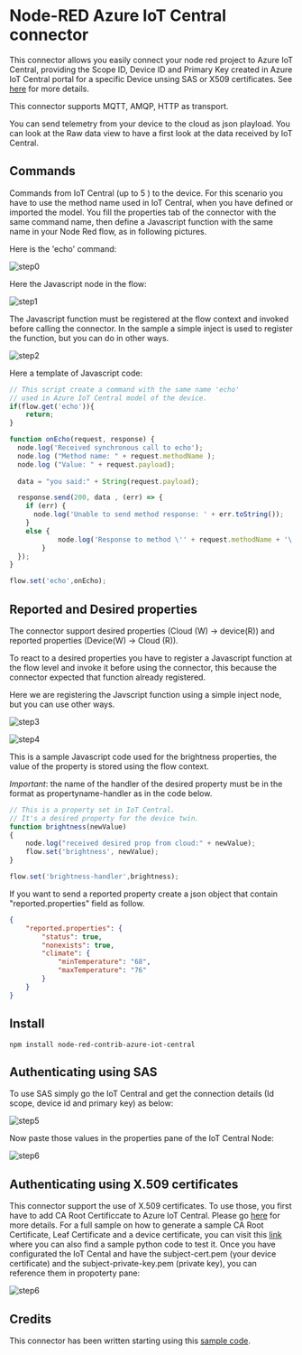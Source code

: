 # Node-RED Azure IoT Central connector 
This connector allows you easily connect your node red project to Azure IoT Central, providing the Scope ID, Device ID and Primary Key created in Azure IoT Central portal for a specific Device unsing SAS or X509 certificates. See [here][1] for more details.

This connector supports MQTT, AMQP, HTTP as transport. 

You can send telemetry from your device to the cloud as json playload. You can look at the Raw data view to have a first look at the data received by IoT Central.

## Commands

Commands from IoT Central (up to 5 ) to the device. For this scenario you have to use the method name used in IoT Central, when you have defined or imported the model. You fill the properties tab of the connector with the same command name, then define a Javascript function with the same name in your Node Red flow, as in following pictures.

Here is the 'echo' command:

![step0](https://github.com/pietrobr/node-red-contrib-azure-iot-central/blob/master/media/command-0.JPG?raw=true)

Here the Javascript node in the flow:

![step1](https://github.com/pietrobr/node-red-contrib-azure-iot-central/blob/master/media/command-1.JPG?raw=true)

The Javascript function must be registered at the flow context and invoked before calling the connector. In the sample a simple inject is used to register the function, but you can do in other ways. 

![step2](https://github.com/pietrobr/node-red-contrib-azure-iot-central/blob/master/media/command-2.JPG?raw=true)

Here a template of Javascript code:

```javascript
// This script create a command with the same name 'echo' 
// used in Azure IoT Central model of the device.
if(flow.get('echo')){
    return;   
}

function onEcho(request, response) {
  node.log('Received synchronous call to echo');
  node.log ("Method name: " + request.methodName );
  node.log ("Value: " + request.payload);
  
  data = "you said:" + String(request.payload);

  response.send(200, data , (err) => {
    if (err) {
      node.log('Unable to send method response: ' + err.toString());
    }
    else {
            node.log('Response to method \'' + request.methodName + '\' sent successfully... ' + data);
        }
  });
}

flow.set('echo',onEcho);

```

## Reported and Desired properties

The connector support desired properties (Cloud (W) -> device(R)) and reported properties (Device(W) -> Cloud (R)).

To react to a desired properties you have to register a Javascript function at the flow level and invoke it before using the connector, this because the connector expected that function already registered.

Here we are registering the Javscript function using a simple inject node, but you can use other ways.

![step3](https://github.com/pietrobr/node-red-contrib-azure-iot-central/blob/master/media/desired-0.JPG?raw=true)

![step4](https://github.com/pietrobr/node-red-contrib-azure-iot-central/blob/master/media/desired-1.JPG?raw=true)

This is a sample Javascript code used for the brightness properties, the value of the property is stored using the flow context.

*Important*: the name of the handler of the desired property must be in the format as propertyname-handler as in the code below.

```javascript
// This is a property set in IoT Central.
// It's a desired property for the device twin.
function brightness(newValue)
{
    node.log("received desired prop from cloud:" + newValue);
    flow.set('brightness', newValue);
}

flow.set('brightness-handler',brightness);
```

If you want to send a reported property create a json object that contain "reported.properties" field as follow.

```json
{
    "reported.properties": {
        "status": true,
        "nonexists": true,
        "climate": {
            "minTemperature": "68",
            "maxTemperature": "76"
        }
    }
}
```
## Install

    npm install node-red-contrib-azure-iot-central


## Authenticating using SAS
To use SAS simply go the IoT Central and get the connection details (Id scope, device id and primary key) as below:

![step5](https://github.com/pietrobr/node-red-contrib-azure-iot-central/blob/master/media/auth-sas-0.JPG?raw=true)

Now paste those values in the properties pane of the IoT Central Node:

![step6](https://github.com/pietrobr/node-red-contrib-azure-iot-central/blob/master/media/auth-sas-1.JPG?raw=true)

## Authenticating using X.509 certificates
This connector support the use of X.509 certificates. To use those, you first have to add CA Root Certificcate to Azure IoT Central. Please go [here][3] for more details.
For a full sample on how to generate a sample CA Root Certificate, Leaf Certificate and a device certificate, you can visit this [link][4] where you can also find a sample python code to test it.
Once you have configurated the IoT Cental and have the subject-cert.pem (your device certificate) and the subject-private-key.pem (private key), you can reference them in propoterty pane:

![step6](https://github.com/pietrobr/node-red-contrib-azure-iot-central/blob/master/media/auth-x509-0.JPG?raw=true)


## Credits

This connector has been written starting using this [sample code][2].

[1]:https://docs.microsoft.com/en-us/azure/iot-central/core/concepts-get-connected#connect-a-single-device
[2]:https://docs.microsoft.com/it-it/azure/iot-central/core/tutorial-connect-device
[3]:https://docs.microsoft.com/en-us/azure/iot-central/core/concepts-get-connected#connect-devices-using-x509-certificates
[4]:https://github.com/Azure/dps-certgen/tree/master/samples/python
